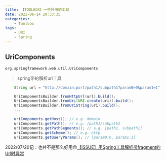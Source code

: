 ```yaml
---
title: 【TOOLBOX】一些好用的工具
date: 2022-06-14 20:33:35
categories: 
	- Toolbox
tags:
	- URI
	- Spring
---
```

## UriComponents

`org.springframework.web.util.UriComponents`

> spring带的解析uri工具

```java
    String url = "http://domain:port/path1/subpath1?param0=0&param1=1";

    UriComponentsBuilder.fromHttpUrl(url).build();
    UriComponentsBuilder.fromUri(URI.create(uri)).build();
    UriComponentsBuilder.fromUriString(uri).build();
    ....

    uriComponents.getHost(); // e.g. domain
    uriComponents.getPath(); // e.g. /path1/subpath1
    uriComponents.getPathSegments(); // e.g. [path1, subpath1]
    uriComponents.getScheme(); // e.g. http
    uriComponents.getQueryParams(); // [param0:0, param1:1]
```
2022/07/20记：也并不是那么好用🙃[【ISSUE】用Spring工具解析带fragment的Url时异常](/2022/07/20/url-parsing-issue/index.html)
